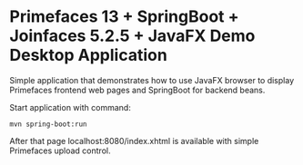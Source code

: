 # Primefaces 13 + SpringBoot + Joinfaces 5.2.5 + JavaFX Demo Desktop Application

Simple application that demonstrates how to use JavaFX browser to display Primefaces frontend web pages and SpringBoot for backend beans.

Start application with command:

```mvn spring-boot:run```

After that page localhost:8080/index.xhtml is available with simple Primefaces upload control.